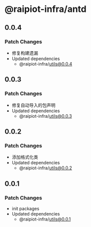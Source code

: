 # @raipiot-infra/antd

## 0.0.4

### Patch Changes

- 修复构建遗漏
- Updated dependencies
  - @raipiot-infra/utils@0.0.4

## 0.0.3

### Patch Changes

- 修复自动导入的包声明
- Updated dependencies
  - @raipiot-infra/utils@0.0.3

## 0.0.2

### Patch Changes

- 添加格式化类
- Updated dependencies
  - @raipiot-infra/utils@0.0.2

## 0.0.1

### Patch Changes

- init packages
- Updated dependencies
  - @raipiot-infra/utils@0.0.1
